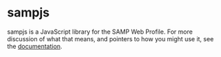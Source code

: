 sampjs
======

sampjs is a JavaScript library for the SAMP Web Profile.
For more discussion of what that means, and pointers to how you might
use it, see the [documentation](http://astrojs.github.io/sampjs/).

